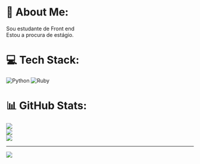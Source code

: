 # 💫 About Me:
Sou estudante de Front end <br>Estou a procura de estágio.


# 💻 Tech Stack:
![Python](https://img.shields.io/badge/python-3670A0?style=for-the-badge&logo=python&logoColor=ffdd54) ![Ruby](https://img.shields.io/badge/ruby-%23CC342D.svg?style=for-the-badge&logo=ruby&logoColor=white)
# 📊 GitHub Stats:
![](https://github-readme-stats.vercel.app/api?username=delma-magalhaes-de-castro&theme=dark&hide_border=false&include_all_commits=false&count_private=false)<br/>
![](https://github-readme-streak-stats.herokuapp.com/?user=delma-magalhaes-de-castro&theme=dark&hide_border=false)<br/>
![](https://github-readme-stats.vercel.app/api/top-langs/?username=delma-magalhaes-de-castro&theme=dark&hide_border=false&include_all_commits=false&count_private=false&layout=compact)

---
[![](https://visitcount.itsvg.in/api?id=delma-magalhaes-de-castro&icon=0&color=0)](https://visitcount.itsvg.in)

<!-- Proudly created with GPRM ( https://gprm.itsvg.in ) -->
